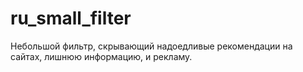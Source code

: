 # ru_small_filter
Небольшой фильтр, скрывающий надоедливые рекомендации на сайтах, лишнюю информацию, и рекламу.
